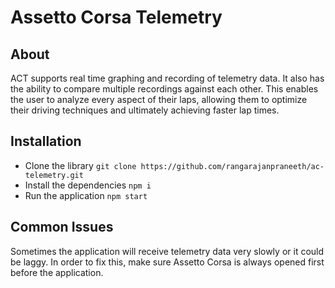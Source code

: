 # Assetto Corsa Telemetry

## About

ACT supports real time graphing and recording of telemetry data. It also has the ability to compare multiple recordings against each other. This enables the user to analyze every aspect of their laps, allowing them to optimize their driving techniques and ultimately achieving faster lap times.

## Installation

* Clone the library `git clone https://github.com/rangarajanpraneeth/ac-telemetry.git`
* Install the dependencies `npm i`
* Run the application `npm start`

## Common Issues

Sometimes the application will receive telemetry data very slowly or it could be laggy. In order to fix this, make sure Assetto Corsa is always opened first before the application.